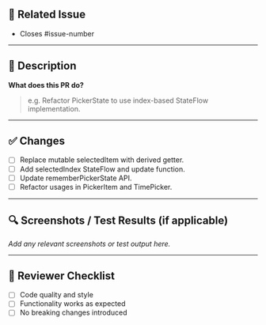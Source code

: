 ## 🎯 Related Issue

- Closes #issue-number

---

## 📝 Description

**What does this PR do?**

> e.g. Refactor PickerState to use index-based StateFlow implementation.

---

## ✅ Changes

- [ ] Replace mutable selectedItem with derived getter.
- [ ] Add selectedIndex StateFlow and update function.
- [ ] Update rememberPickerState API.
- [ ] Refactor usages in PickerItem and TimePicker.

---

## 🔍 Screenshots / Test Results (if applicable)

_Add any relevant screenshots or test output here._

---

## 👤 Reviewer Checklist

- [ ] Code quality and style
- [ ] Functionality works as expected
- [ ] No breaking changes introduced